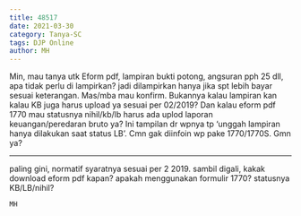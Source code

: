 ```yaml
---
title: 48517
date: 2021-03-30
category: Tanya-SC
tags: DJP Online
author: MH
---
```


Min, mau tanya utk Eform pdf, lampiran bukti potong, angsuran pph 25 dll, apa tidak perlu di lampirkan? jadi dilampirkan hanya jika spt lebih bayar sesuai keterangan. Mas/mba mau konfirm. Bukannya kalau lampiran kan kalau KB juga harus upload ya sesuai per 02/2019? Dan kalau eform pdf 1770 mau statusnya nihil/kb/lb harus ada uplod laporan keuangan/peredaran bruto ya? Ini tampilan dr wpnya tp ‘unggah lampiran hanya dilakukan saat status LB’. Cmn gak diinfoin wp pake 1770/1770S. Gmn ya?

---

paling gini, normatif syaratnya sesuai per 2 2019. sambil digali, kakak download eform pdf kapan? apakah menggunakan formulir 1770? statusnya KB/LB/nihil?

`MH`
